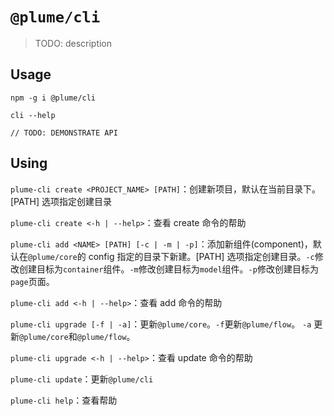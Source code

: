 # `@plume/cli`

> TODO: description

## Usage

```
npm -g i @plume/cli

cli --help

// TODO: DEMONSTRATE API
```

## Using

`plume-cli create <PROJECT_NAME> [PATH]`：创建新项目，默认在当前目录下。\[PATH\] 选项指定创建目录

`plume-cli create <-h | --help>`：查看 create 命令的帮助

`plume-cli add <NAME> [PATH] [-c | -m | -p]`：添加新组件(component)，默认在`@plume/core`的 config 指定的目录下新建。\[PATH\] 选项指定创建目录。`-c`修改创建目标为`container`组件。`-m`修改创建目标为`model`组件。`-p`修改创建目标为`page`页面。

`plume-cli add <-h | --help>`：查看 add 命令的帮助

`plume-cli upgrade [-f | -a]`：更新`@plume/core`。`-f`更新`@plume/flow`。 `-a` 更新`@plume/core`和`@plume/flow`。

`plume-cli upgrade <-h | --help>`：查看 update 命令的帮助

`plume-cli update`：更新`@plume/cli`

`plume-cli help`：查看帮助
